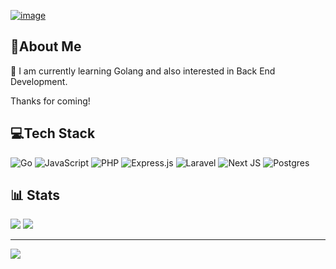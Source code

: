 [![image](https://user-images.githubusercontent.com/61197343/198939123-efd5ea44-2150-48db-8305-b489d25b6519.png)](https://open.spotify.com/track/6ZJ2PCDZVTPB392n3rkKzU?si=7a356acbdfad45d3)


## 💫About Me

📖 I am currently learning Golang and also interested in Back End Development.

Thanks for coming!

## 💻Tech Stack
![Go](https://img.shields.io/badge/go-%2300ADD8.svg?style=for-the-badge&logo=go&logoColor=white) ![JavaScript](https://img.shields.io/badge/javascript-%23323330.svg?style=for-the-badge&logo=javascript&logoColor=%23F7DF1E) ![PHP](https://img.shields.io/badge/php-%23777BB4.svg?style=for-the-badge&logo=php&logoColor=white) ![Express.js](https://img.shields.io/badge/express.js-%23404d59.svg?style=for-the-badge&logo=express&logoColor=%2361DAFB)  ![Laravel](https://img.shields.io/badge/laravel-%23FF2D20.svg?style=for-the-badge&logo=laravel&logoColor=white) ![Next JS](https://img.shields.io/badge/Next-black?style=for-the-badge&logo=next.js&logoColor=white) ![Postgres](https://img.shields.io/badge/postgres-%23316192.svg?style=for-the-badge&logo=postgresql&logoColor=white) 

## 📊 Stats
![](https://github-readme-streak-stats.herokuapp.com/?user=prolifel&theme=graywhite&hide_border=true)
![](https://github-readme-stats.vercel.app/api/top-langs/?username=prolifel&theme=graywhite&hide_border=true&include_all_commits=true&count_private=true&layout=compact)

---
[![](https://visitcount.itsvg.in/api?id=prolifel&icon=1&color=0)](https://visitcount.itsvg.in)
